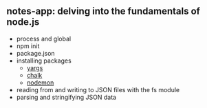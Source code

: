 ## notes-app: delving into the fundamentals of node.js

* process and global
* npm init
* package.json
* installing packages  
  * [yargs](https://www.npmjs.com/package/yargs)
  * [chalk](https://www.npmjs.com/package/chalk)
  * [nodemon](https://www.npmjs.com/package/nodemon)
* reading from and writing to JSON files with the fs module
* parsing and stringifying JSON data